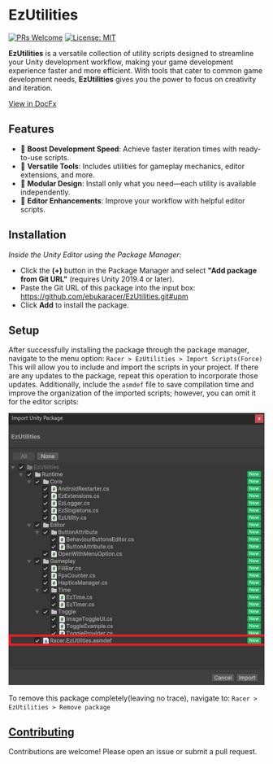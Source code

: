 # EzUtilities
[![PRs Welcome](https://img.shields.io/badge/PRs-welcome-blue)](http://makeapullrequest.com) [![License: MIT](https://img.shields.io/badge/License-MIT-blue)](https://ebukaracer.github.io/ebukaracer/md/LICENSE.html)

**EzUtilities** is a versatile collection of utility scripts designed to streamline your Unity development workflow, making your game development experience faster and more efficient. With tools that cater to common game development needs, **EzUtilities** gives you the power to focus on creativity and iteration.

[View in DocFx](https://ebukaracer.github.io/EzUtilities)

## Features
- 🚀 **Boost Development Speed**: Achieve faster iteration times with ready-to-use scripts.
- 🔧 **Versatile Tools**: Includes utilities for gameplay mechanics, editor extensions, and more.
- 🧩 **Modular Design**: Install only what you need—each utility is available independently.
- 🎯 **Editor Enhancements**: Improve your workflow with helpful editor scripts.

## Installation
_Inside the Unity Editor using the Package Manager:_
- Click the **(+)** button in the Package Manager and select **"Add package from Git URL"** (requires Unity 2019.4 or later).
-  Paste the Git URL of this package into the input box: https://github.com/ebukaracer/EzUtilities.git#upm
-  Click **Add** to install the package.

## Setup
After successfully installing the package through the package manager, navigate to the menu option:
`Racer > EzUtilities > Import Scripts(Force)`\
This will allow you to include and import the scripts in your project. If there are any updates to the package, repeat this operation to incorporate those updates. Additionally, include the `asmdef` file to save compilation time and improve the organization of the imported scripts; however, you can omit it for the editor scripts:

![img](https://raw.githubusercontent.com/ebukaracer/ebukaracer/unlisted/EzUtilities-Images/IMPORT.png)


To remove this package completely(leaving no trace), navigate to: `Racer > EzUtilities > Remove package`

## [Contributing](https://ebukaracer.github.io/ebukaracer/md/CONTRIBUTING.html) 
Contributions are welcome! Please open an issue or submit a pull request.
